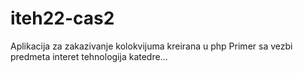 # iteh22-cas2

Aplikacija za zakazivanje kolokvijuma kreirana u php
Primer sa vezbi predmeta interet tehnologija katedre...
